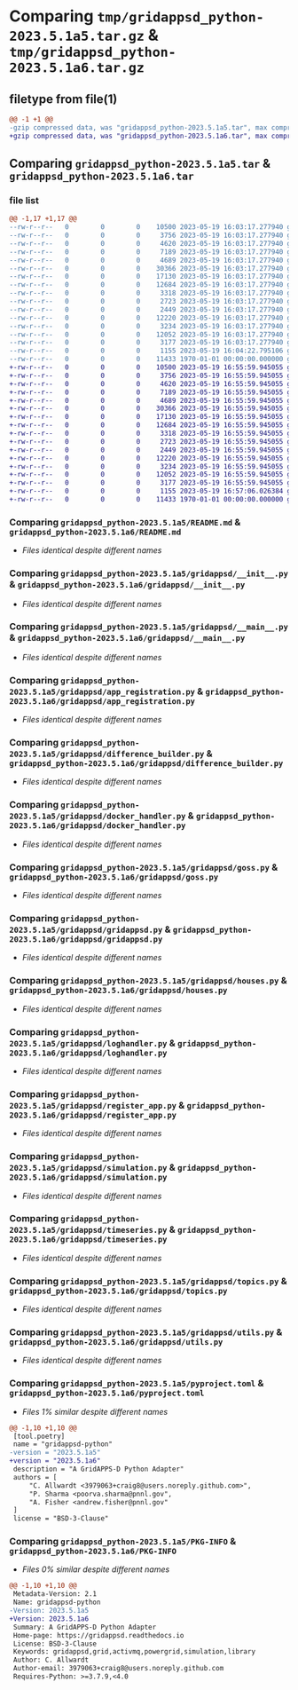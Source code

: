 # Comparing `tmp/gridappsd_python-2023.5.1a5.tar.gz` & `tmp/gridappsd_python-2023.5.1a6.tar.gz`

## filetype from file(1)

```diff
@@ -1 +1 @@
-gzip compressed data, was "gridappsd_python-2023.5.1a5.tar", max compression
+gzip compressed data, was "gridappsd_python-2023.5.1a6.tar", max compression
```

## Comparing `gridappsd_python-2023.5.1a5.tar` & `gridappsd_python-2023.5.1a6.tar`

### file list

```diff
@@ -1,17 +1,17 @@
--rw-r--r--   0        0        0    10500 2023-05-19 16:03:17.277940 gridappsd_python-2023.5.1a5/README.md
--rw-r--r--   0        0        0     3756 2023-05-19 16:03:17.277940 gridappsd_python-2023.5.1a5/gridappsd/__init__.py
--rw-r--r--   0        0        0     4620 2023-05-19 16:03:17.277940 gridappsd_python-2023.5.1a5/gridappsd/__main__.py
--rw-r--r--   0        0        0     7189 2023-05-19 16:03:17.277940 gridappsd_python-2023.5.1a5/gridappsd/app_registration.py
--rw-r--r--   0        0        0     4689 2023-05-19 16:03:17.277940 gridappsd_python-2023.5.1a5/gridappsd/difference_builder.py
--rw-r--r--   0        0        0    30366 2023-05-19 16:03:17.277940 gridappsd_python-2023.5.1a5/gridappsd/docker_handler.py
--rw-r--r--   0        0        0    17130 2023-05-19 16:03:17.277940 gridappsd_python-2023.5.1a5/gridappsd/goss.py
--rw-r--r--   0        0        0    12684 2023-05-19 16:03:17.277940 gridappsd_python-2023.5.1a5/gridappsd/gridappsd.py
--rw-r--r--   0        0        0     3318 2023-05-19 16:03:17.277940 gridappsd_python-2023.5.1a5/gridappsd/houses.py
--rw-r--r--   0        0        0     2723 2023-05-19 16:03:17.277940 gridappsd_python-2023.5.1a5/gridappsd/loghandler.py
--rw-r--r--   0        0        0     2449 2023-05-19 16:03:17.277940 gridappsd_python-2023.5.1a5/gridappsd/register_app.py
--rw-r--r--   0        0        0    12220 2023-05-19 16:03:17.277940 gridappsd_python-2023.5.1a5/gridappsd/simulation.py
--rw-r--r--   0        0        0     3234 2023-05-19 16:03:17.277940 gridappsd_python-2023.5.1a5/gridappsd/timeseries.py
--rw-r--r--   0        0        0    12052 2023-05-19 16:03:17.277940 gridappsd_python-2023.5.1a5/gridappsd/topics.py
--rw-r--r--   0        0        0     3177 2023-05-19 16:03:17.277940 gridappsd_python-2023.5.1a5/gridappsd/utils.py
--rw-r--r--   0        0        0     1155 2023-05-19 16:04:22.795106 gridappsd_python-2023.5.1a5/pyproject.toml
--rw-r--r--   0        0        0    11433 1970-01-01 00:00:00.000000 gridappsd_python-2023.5.1a5/PKG-INFO
+-rw-r--r--   0        0        0    10500 2023-05-19 16:55:59.945055 gridappsd_python-2023.5.1a6/README.md
+-rw-r--r--   0        0        0     3756 2023-05-19 16:55:59.945055 gridappsd_python-2023.5.1a6/gridappsd/__init__.py
+-rw-r--r--   0        0        0     4620 2023-05-19 16:55:59.945055 gridappsd_python-2023.5.1a6/gridappsd/__main__.py
+-rw-r--r--   0        0        0     7189 2023-05-19 16:55:59.945055 gridappsd_python-2023.5.1a6/gridappsd/app_registration.py
+-rw-r--r--   0        0        0     4689 2023-05-19 16:55:59.945055 gridappsd_python-2023.5.1a6/gridappsd/difference_builder.py
+-rw-r--r--   0        0        0    30366 2023-05-19 16:55:59.945055 gridappsd_python-2023.5.1a6/gridappsd/docker_handler.py
+-rw-r--r--   0        0        0    17130 2023-05-19 16:55:59.945055 gridappsd_python-2023.5.1a6/gridappsd/goss.py
+-rw-r--r--   0        0        0    12684 2023-05-19 16:55:59.945055 gridappsd_python-2023.5.1a6/gridappsd/gridappsd.py
+-rw-r--r--   0        0        0     3318 2023-05-19 16:55:59.945055 gridappsd_python-2023.5.1a6/gridappsd/houses.py
+-rw-r--r--   0        0        0     2723 2023-05-19 16:55:59.945055 gridappsd_python-2023.5.1a6/gridappsd/loghandler.py
+-rw-r--r--   0        0        0     2449 2023-05-19 16:55:59.945055 gridappsd_python-2023.5.1a6/gridappsd/register_app.py
+-rw-r--r--   0        0        0    12220 2023-05-19 16:55:59.945055 gridappsd_python-2023.5.1a6/gridappsd/simulation.py
+-rw-r--r--   0        0        0     3234 2023-05-19 16:55:59.945055 gridappsd_python-2023.5.1a6/gridappsd/timeseries.py
+-rw-r--r--   0        0        0    12052 2023-05-19 16:55:59.945055 gridappsd_python-2023.5.1a6/gridappsd/topics.py
+-rw-r--r--   0        0        0     3177 2023-05-19 16:55:59.945055 gridappsd_python-2023.5.1a6/gridappsd/utils.py
+-rw-r--r--   0        0        0     1155 2023-05-19 16:57:06.026384 gridappsd_python-2023.5.1a6/pyproject.toml
+-rw-r--r--   0        0        0    11433 1970-01-01 00:00:00.000000 gridappsd_python-2023.5.1a6/PKG-INFO
```

### Comparing `gridappsd_python-2023.5.1a5/README.md` & `gridappsd_python-2023.5.1a6/README.md`

 * *Files identical despite different names*

### Comparing `gridappsd_python-2023.5.1a5/gridappsd/__init__.py` & `gridappsd_python-2023.5.1a6/gridappsd/__init__.py`

 * *Files identical despite different names*

### Comparing `gridappsd_python-2023.5.1a5/gridappsd/__main__.py` & `gridappsd_python-2023.5.1a6/gridappsd/__main__.py`

 * *Files identical despite different names*

### Comparing `gridappsd_python-2023.5.1a5/gridappsd/app_registration.py` & `gridappsd_python-2023.5.1a6/gridappsd/app_registration.py`

 * *Files identical despite different names*

### Comparing `gridappsd_python-2023.5.1a5/gridappsd/difference_builder.py` & `gridappsd_python-2023.5.1a6/gridappsd/difference_builder.py`

 * *Files identical despite different names*

### Comparing `gridappsd_python-2023.5.1a5/gridappsd/docker_handler.py` & `gridappsd_python-2023.5.1a6/gridappsd/docker_handler.py`

 * *Files identical despite different names*

### Comparing `gridappsd_python-2023.5.1a5/gridappsd/goss.py` & `gridappsd_python-2023.5.1a6/gridappsd/goss.py`

 * *Files identical despite different names*

### Comparing `gridappsd_python-2023.5.1a5/gridappsd/gridappsd.py` & `gridappsd_python-2023.5.1a6/gridappsd/gridappsd.py`

 * *Files identical despite different names*

### Comparing `gridappsd_python-2023.5.1a5/gridappsd/houses.py` & `gridappsd_python-2023.5.1a6/gridappsd/houses.py`

 * *Files identical despite different names*

### Comparing `gridappsd_python-2023.5.1a5/gridappsd/loghandler.py` & `gridappsd_python-2023.5.1a6/gridappsd/loghandler.py`

 * *Files identical despite different names*

### Comparing `gridappsd_python-2023.5.1a5/gridappsd/register_app.py` & `gridappsd_python-2023.5.1a6/gridappsd/register_app.py`

 * *Files identical despite different names*

### Comparing `gridappsd_python-2023.5.1a5/gridappsd/simulation.py` & `gridappsd_python-2023.5.1a6/gridappsd/simulation.py`

 * *Files identical despite different names*

### Comparing `gridappsd_python-2023.5.1a5/gridappsd/timeseries.py` & `gridappsd_python-2023.5.1a6/gridappsd/timeseries.py`

 * *Files identical despite different names*

### Comparing `gridappsd_python-2023.5.1a5/gridappsd/topics.py` & `gridappsd_python-2023.5.1a6/gridappsd/topics.py`

 * *Files identical despite different names*

### Comparing `gridappsd_python-2023.5.1a5/gridappsd/utils.py` & `gridappsd_python-2023.5.1a6/gridappsd/utils.py`

 * *Files identical despite different names*

### Comparing `gridappsd_python-2023.5.1a5/pyproject.toml` & `gridappsd_python-2023.5.1a6/pyproject.toml`

 * *Files 1% similar despite different names*

```diff
@@ -1,10 +1,10 @@
 [tool.poetry]
 name = "gridappsd-python"
-version = "2023.5.1a5"
+version = "2023.5.1a6"
 description = "A GridAPPS-D Python Adapter"
 authors = [
     "C. Allwardt <3979063+craig8@users.noreply.github.com>",
     "P. Sharma <poorva.sharma@pnnl.gov",
     "A. Fisher <andrew.fisher@pnnl.gov"
 ]
 license = "BSD-3-Clause"
```

### Comparing `gridappsd_python-2023.5.1a5/PKG-INFO` & `gridappsd_python-2023.5.1a6/PKG-INFO`

 * *Files 0% similar despite different names*

```diff
@@ -1,10 +1,10 @@
 Metadata-Version: 2.1
 Name: gridappsd-python
-Version: 2023.5.1a5
+Version: 2023.5.1a6
 Summary: A GridAPPS-D Python Adapter
 Home-page: https://gridappsd.readthedocs.io
 License: BSD-3-Clause
 Keywords: gridappsd,grid,activmq,powergrid,simulation,library
 Author: C. Allwardt
 Author-email: 3979063+craig8@users.noreply.github.com
 Requires-Python: >=3.7.9,<4.0
```

